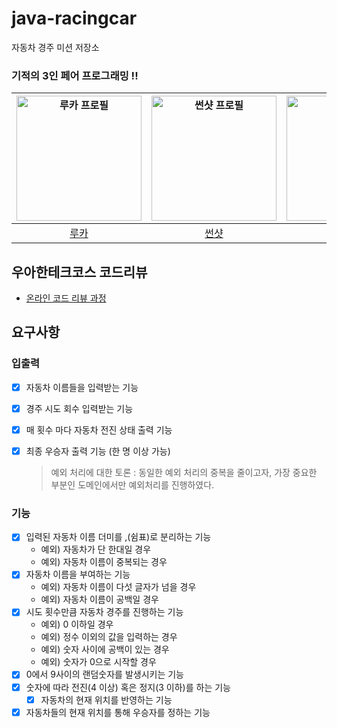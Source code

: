 # java-racingcar

자동차 경주 미션 저장소 


### 기적의 3인 페어 프로그래밍 !!

| <img src="https://avatars.githubusercontent.com/u/79090478?v=4" width=200 alt="루카 프로필"> | <img src="https://avatars.githubusercontent.com/u/116645747?v=4" width=200 alt="썬샷 프로필"> | <img src="https://avatars.githubusercontent.com/u/82203978?v=4" width=200 alt="헤나 프로필"> |
|:---------------------------------------------------------------------------------------:|:----------------------------------------------------------------------------------------:|:---------------------------------------------------------------------------------------:|
|                                         [루카](https://github.com/dooboocookie)                                          |                                          [썬샷](https://github.com/Ohjintaek)                                          |                                         [헤나](https://github.com/hyena0608)                                          |

## 우아한테크코스 코드리뷰

- [온라인 코드 리뷰 과정](https://github.com/woowacourse/woowacourse-docs/blob/master/maincourse/README.md)

## 요구사항

### 입출력

- [x] 자동차 이름들을 입력받는 기능
- [x] 경주 시도 회수 입력받는 기능
- [x] 매 횟수 마다 자동차 전진 상태 출력 기능
- [x] 최종 우승자 출력 기능 (한 명 이상 가능)

  > 예외 처리에 대한 토론 : 동일한 예외 처리의 중복을 줄이고자, 가장 중요한 부분인 도메인에서만 예외처리를 진행하였다.

### 기능

- [x] 입력된 자동차 이름 더미를 ,(쉼표)로 분리하는 기능
    - 예외) 자동차가 단 한대일 경우
    - 예외) 자동차 이름이 중복되는 경우
- [x] 자동차 이름을 부여하는 기능
    - 예외) 자동차 이름이 다섯 글자가 넘을 경우
    - 예외) 자동차 이름이 공백일 경우
- [x] 시도 횟수만큼 자동차 경주를 진행하는 기능
    - 예외) 0 이하일 경우
    - 예외) 정수 이외의 값을 입력하는 경우
    - 예외) 숫자 사이에 공백이 있는 경우
    - 예외) 숫자가 0으로 시작할 경우
- [x] 0에서 9사이의 랜덤숫자를 발생시키는 기능
- [x] 숫자에 따라 전진(4 이상) 혹은 정지(3 이하)를 하는 기능
    - [x] 자동차의 현재 위치를 반영하는 기능
- [x] 자동차들의 현재 위치를 통해 우승자를 정하는 기능